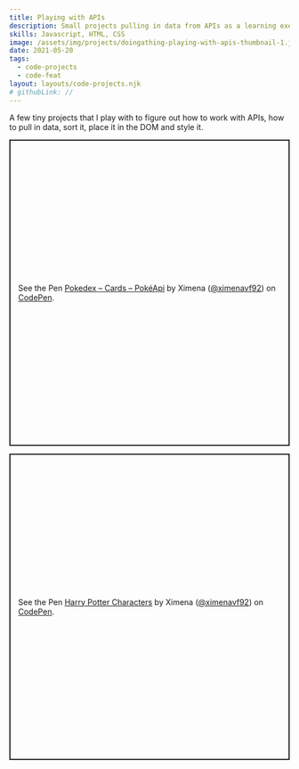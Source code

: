 ```yaml
---
title: Playing with APIs
description: Small projects pulling in data from APIs as a learning exercise
skills: Javascript, HTML, CSS
image: /assets/img/projects/doingathing-playing-with-apis-thumbnail-1.jpg
date: 2021-05-20
tags:
  - code-projects
  - code-feat
layout: layouts/code-projects.njk
# githubLink: //
---
```



A few tiny projects that I play with to figure out how to work with APIs, how to pull in data, sort it, place it in the DOM and style it.
<section class="pen-grid">
<div class="pen-grid-container">
  <p class="codepen" data-height="550" data-theme-id="dark" data-default-tab="js,result" data-slug-hash="zYERQBQ" data-user="ximenavf92" style="height: 550px; box-sizing: border-box; display: flex; align-items: center; justify-content: center; border: 2px solid; margin: 1em 0; padding: 1em;">
    <span>See the Pen <a href="https://codepen.io/ximenavf92/pen/zYERQBQ">
    Pokedex – Cards – PokéApi</a> by Ximena (<a href="https://codepen.io/ximenavf92">@ximenavf92</a>)
    on <a href="https://codepen.io">CodePen</a>.</span>
  </p>
</div>
<div class="pen-grid-container">
  <p class="codepen" data-height="550" data-theme-id="dark" data-default-tab="js,result" data-slug-hash="qBPxVLY" data-user="ximenavf92" style="height: 550px; box-sizing: border-box; display: flex; align-items: center; justify-content: center; border: 2px solid; margin: 1em 0; padding: 1em;">
    <span>See the Pen <a href="https://codepen.io/ximenavf92/pen/qBPxVLY">
    Harry Potter Characters</a> by Ximena (<a href="https://codepen.io/ximenavf92">@ximenavf92</a>)
    on <a href="https://codepen.io">CodePen</a>.</span>
  </p>
</div>
</section>
<script async src="https://cpwebassets.codepen.io/assets/embed/ei.js"></script>